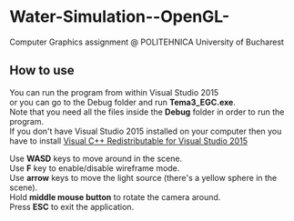 # Water-Simulation--OpenGL-
Computer Graphics assignment @ POLITEHNICA University of Bucharest

## How to use
You can run the program from within Visual Studio 2015  
or you can go to the Debug folder and run **Tema3_EGC.exe**.  
Note that you need all the files inside the **Debug** folder in order to run the program.  
If you don't have Visual Studio 2015 installed on your computer then you  
have to install [Visual C++ Redistributable for Visual Studio 2015](https://www.microsoft.com/en-us/download/details.aspx?id=48145)

Use **WASD** keys to move around in the scene.  
Use **F** key to enable/disable wireframe mode.  
Use **arrow** keys to move the light source (there's a yellow sphere in the scene).  
Hold **middle mouse button** to rotate the camera around.  
Press **ESC** to exit the application.
